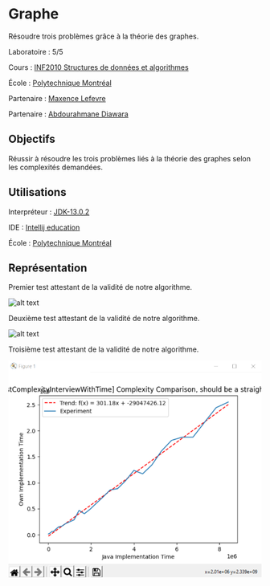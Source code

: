 # Graphe

Résoudre trois problèmes grâce à la théorie des graphes.

Laboratoire : 5/5

Cours : [INF2010 Structures de données et algorithmes](https://www.polymtl.ca/programmes/cours/structures-de-donnees-et-algorithmes)

École : [Polytechnique Montréal](https://www.polymtl.ca)

Partenaire : [Maxence Lefevre](https://github.com/Solonioka)

Partenaire : [Abdourahmane Diawara](https://github.com/zullihy)

## Objectifs

Réussir à résoudre les trois problèmes liés à la théorie des graphes selon les complexités demandées.

## Utilisations

Interpréteur : [JDK-13.0.2](https://www.oracle.com/java/technologies/javase-jdk13-downloads.html)

IDE : [Intellij education](https://www.jetbrains.com/fr-fr/idea/download/#section=windows)

École : [Polytechnique Montréal](https://www.polymtl.ca)

## Représentation

Premier test attestant de la validité de notre algorithme.

![alt text](https://github.com/TritzA/Monceaublob/master/images/1.PNG)

Deuxième test attestant de la validité de notre algorithme.

![alt text](https://github.com/TritzA/Moncea/blob/master/images/2.PNG)

Troisième test attestant de la validité de notre algorithme.

![alt text](https://github.com/TritzA/Monceau/blob/mater/images/3.PNG)
